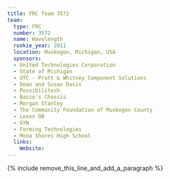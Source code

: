 ```yaml
---
title: FRC Team 3572
team:
  type: FRC
  number: 3572
  name: Wavelength
  rookie_year: 2011
  location: Muskegon, Michigan, USA
  sponsors:
  - United Technologies Corporation
  - State of Michigan
  - UTC - Pratt & Whitney Component Solutions
  - Dean and Susan Davis
  - Possibilitech
  - Basse's Chassis
  - Morgan Stanley
  - The Community Foundation of Muskegon County
  - Lexes OB
  - GYN
  - Forming Technologies
  - Mona Shores High School
  links:
    Website:
---
```


{% include remove_this_line_and_add_a_paragraph %}